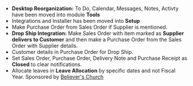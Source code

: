 - **Desktop Reorganization:** To Do, Calendar, Messages, Notes, Activty have been moved into module **Tools**
- Integrations and Installer has been moved into **Setup**
- Make Purchase Order from Sales Order if Supplier is mentioned.
- **Drop Ship Integration:** Make Sales Order with item marked as **Supplier delivers to Customer** and then make a Purchase Order from the Sales Order with Supplier details.
- Customer details in Purchase Order for Drop Ship.
- Set Sales Order, Purchase Order, Delivery Note and Purchase Receipt as **Closed** to clear notifications.
- Allocate leaves in **Leave Allocation** by specific dates and not Fiscal Year. Sponsored by [Believer's Church](https://www.innexa.co)
